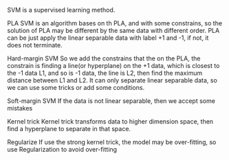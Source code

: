 SVM is a supervised learning method.

PLA
SVM is an algorithm bases on th PLA, and with some constrains, so the solution of PLA may be different by the same data with different order. PLA can be just apply the linear separable data with label +1 and -1, if not, it does not terminate.

Hard-margin SVM
So we add the constrains that the on the PLA, the constrain is finding a line(or hyperplane) on the +1 data, which is closest to the -1 data L1, and so is -1 data, the line is L2, then find the maximum distance between L1 and L2. It can only separate linear separable data, so we can use some tricks or add some conditions.

Soft-margin SVM
If the data is not linear separable, then we accept some mistakes

Kernel trick
Kernel trick transforms data to higher dimension space, then find a hyperplane to separate in that space.

Regularize
If use the strong kernel trick, the model may be over-fitting, so use Regularization to avoid over-fitting
